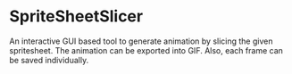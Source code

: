 # SpriteSheetSlicer
An interactive GUI based tool to generate animation by slicing the given spritesheet. The animation can be exported into GIF. Also, each frame can be saved individually.
